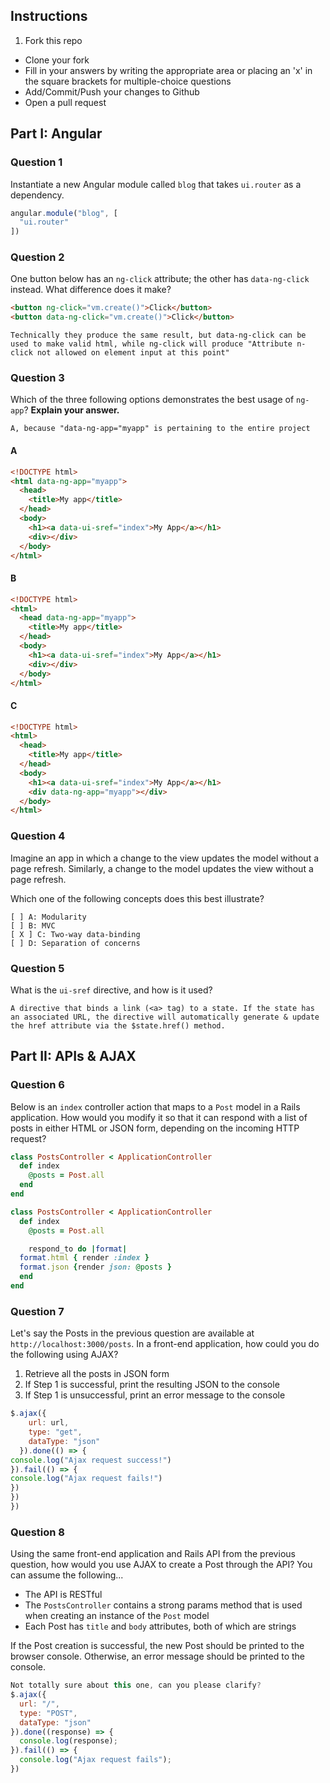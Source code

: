 ## Instructions

1. Fork this repo
- Clone your fork
- Fill in your answers by writing the appropriate area or placing an 'x' in the square brackets for multiple-choice questions
- Add/Commit/Push your changes to Github
- Open a pull request

## Part I: Angular

### Question 1

Instantiate a new Angular module called `blog` that takes `ui.router` as a dependency.

```js
angular.module("blog", [
  "ui.router"
])
```

### Question 2

One button below has an `ng-click` attribute; the other has `data-ng-click` instead. What difference does it make?

```html
<button ng-click="vm.create()">Click</button>
<button data-ng-click="vm.create()">Click</button>
```

```text
Technically they produce the same result, but data-ng-click can be used to make valid html, while ng-click will produce "Attribute n-click not allowed on element input at this point"
```

### Question 3

Which of the three following options demonstrates the best usage of `ng-app`? **Explain your answer.**

```text
A, because "data-ng-app="myapp" is pertaining to the entire project
```

#### A

```html
<!DOCTYPE html>
<html data-ng-app="myapp">
  <head>
    <title>My app</title>
  </head>
  <body>
    <h1><a data-ui-sref="index">My App</a></h1>
    <div></div>
  </body>
</html>
```

#### B

```html
<!DOCTYPE html>
<html>
  <head data-ng-app="myapp">
    <title>My app</title>
  </head>
  <body>
    <h1><a data-ui-sref="index">My App</a></h1>
    <div></div>
  </body>
</html>
```

#### C

```html
<!DOCTYPE html>
<html>
  <head>
    <title>My app</title>
  </head>
  <body>
    <h1><a data-ui-sref="index">My App</a></h1>
    <div data-ng-app="myapp"></div>
  </body>
</html>
```

### Question 4

Imagine an app in which a change to the view updates the model without a page refresh. Similarly, a change to the model updates the view without a page refresh.

Which one of the following concepts does this best illustrate?

```
[ ] A: Modularity
[ ] B: MVC
[ X ] C: Two-way data-binding
[ ] D: Separation of concerns
```

### Question 5

What is the `ui-sref` directive, and how is it used?

```text
A directive that binds a link (<a> tag) to a state. If the state has an associated URL, the directive will automatically generate & update the href attribute via the $state.href() method.
```

## Part II: APIs & AJAX

### Question 6

Below is an `index` controller action that maps to a `Post` model in a Rails application. How would you modify it so that it can respond with a list of posts in either HTML or JSON form, depending on the incoming HTTP request?

```rb
class PostsController < ApplicationController
  def index
    @posts = Post.all
  end
end
```

```rb
class PostsController < ApplicationController
  def index
    @posts = Post.all

    respond_to do |format|
  format.html { render :index }
  format.json {render json: @posts }
  end
end
```

### Question 7

Let's say the Posts in the previous question are available at `http://localhost:3000/posts`. In a front-end application, how could you do the following using AJAX?
  1. Retrieve all the posts in JSON form
  2. If Step 1 is successful, print the resulting JSON to the console
  3. If Step 1 is unsuccessful, print an error message to the console

```js
$.ajax({
    url: url,
    type: "get",
    dataType: "json"
  }).done(() => {
console.log("Ajax request success!")
}).fail(() => {
console.log("Ajax request fails!")
})
})
})
```

### Question 8

Using the same front-end application and Rails API from the previous question, how would you use AJAX to create a Post through the API? You can assume the following...
* The API is RESTful
* The `PostsController` contains a strong params method that is used when creating an instance of the `Post` model
* Each Post has `title` and `body` attributes, both of which are strings

If the Post creation is successful, the new Post should be printed to the browser console. Otherwise, an error message should be printed to the console.

```js
Not totally sure about this one, can you please clarify?
$.ajax({
  url: "/",
  type: "POST",
  dataType: "json"
}).done((response) => {
  console.log(response);
}).fail(() => {
  console.log("Ajax request fails");
})
```
